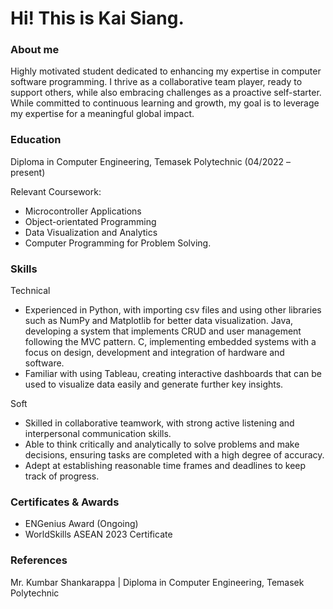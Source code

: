 # Hi! This is Kai Siang.

### About me

Highly motivated student dedicated to enhancing my expertise in computer software programming. I thrive as a
collaborative team player, ready to support others, while also embracing challenges as a proactive self-starter. While
committed to continuous learning and growth, my goal is to leverage my expertise for a meaningful global impact.


### Education

Diploma in Computer Engineering, Temasek Polytechnic (04/2022 – present)

Relevant Coursework: 
- Microcontroller Applications
- Object-orientated Programming
- Data Visualization and Analytics
- Computer Programming for Problem Solving.

### Skills

Technical
- Experienced in Python, with importing csv files and using other libraries such as NumPy and Matplotlib for
better data visualization. Java, developing a system that implements CRUD and user management following
the MVC pattern. C, implementing embedded systems with a focus on design, development and integration of
hardware and software.
- Familiar with using Tableau, creating interactive dashboards that can be used to visualize data easily and
generate further key insights.

Soft
- Skilled in collaborative teamwork, with strong active listening and interpersonal communication skills.
- Able to think critically and analytically to solve problems and make decisions, ensuring tasks are
completed with a high degree of accuracy.
- Adept at establishing reasonable time frames and deadlines to keep track of progress.

### Certificates & Awards

- ENGenius Award (Ongoing)
- WorldSkills ASEAN 2023 Certificate

### References
Mr. Kumbar Shankarappa | Diploma in Computer Engineering, Temasek Polytechnic
